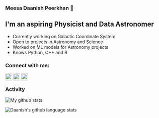 ### Meesa Daanish Peerkhan 👋

## I'm an aspiring Physicist and Data Astronomer

- Currently working on Galactic Coordinate System
- Open to projects in Astronomy and Science
- Worked on ML models for Astronomy projects
- Knows Python, C++ and R
### Connect with me:

[<img align="left" alt="codeSTACKr | Twitter" width="22px" src="https://cdn.jsdelivr.net/npm/simple-icons@v3/icons/circle.svg" />][website]
[<img align="left" alt="codeSTACKr | LinkedIn" width="22px" src="https://cdn.jsdelivr.net/npm/simple-icons@v3/icons/linkedin.svg" />][linkedin]
[<img align="left" alt="codeSTACKr | Instagram" width="22px" src="https://cdn.jsdelivr.net/npm/simple-icons@v3/icons/gmail.svg" />][email]

<br />

[website]: https://daanishpeerkhan.ml
[email]: https://mailto:daanish303@gmail.com
[linkedin]: https://www.linkedin.com/in/daanish-peerkhan

### Activity

![My github stats](https://github-readme-stats.vercel.app/api?username=warhead2002&count_private=tru&show_icons=true&hide=contribs,issues)
<br>

![Daanish's github language stats](https://github-readme-stats.vercel.app/api/top-langs/?username=warhead2002&theme=tokyonight&layout=compact&hide_border=true)
<!--
**warhead2002/warhead2002** is a ✨ _special_ ✨ repository because its `README.md` (this file) appears on your GitHub profile.

Here are some ideas to get you started:

- 🔭 I’m currently working on ...
- 🌱 I’m currently learning ...
- 👯 I’m looking to collaborate on ...
- 🤔 I’m looking for help with ...
- 💬 Ask me about ...
- 📫 How to reach me: ...
- 😄 Pronouns: ...
- ⚡ Fun fact: ...
-->
